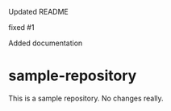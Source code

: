 Updated README

fixed #1

Added documentation

# sample-repository
This is a sample repository. No changes really.
